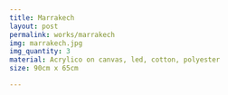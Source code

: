 ```yaml
---
title: Marrakech
layout: post
permalink: works/marrakech
img: marrakech.jpg
img_quantity: 3
material: Acrylico on canvas, led, cotton, polyester
size: 90cm x 65cm

---
```

